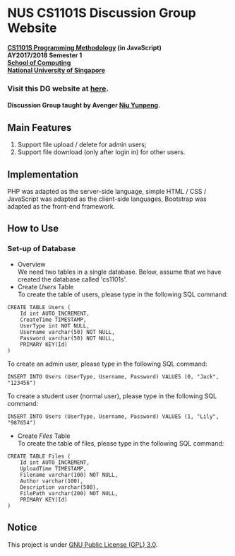 # NUS CS1101S Discussion Group Website

__[CS1101S Programming Methodology](https://comp.nus.edu.sg/~cs1101s/) (in JavaScript)<br>
AY2017/2018 Semester 1<br>
[School of Computing](https://comp.nus.edu.sg/)<br>
[National University of Singapore](https://www.nus.edu.sg/)__

### Visit this DG website at [here](http://cs1101s-dg.hol.es/).

#### Discussion Group taught by Avenger [Niu Yunpeng](https://comp.nus.edu.sg/~e0134079/).

## Main Features
1. Support file upload / delete for admin users;
2. Support file download (only after login in) for other users.

## Implementation
PHP was adapted as the server-side language, simple HTML / CSS / JavaScript was adapted as the client-side languages, Bootstrap was adapted as the front-end framework.

## How to Use
### Set-up of Database
- Overview<br>
We need two tables in a single database. Below, assume that we have created the database called 'cs1101s'.
- Create _Users_ Table<br>
To create the table of users, please type in the following SQL command:
```
CREATE TABLE Users (
    Id int AUTO_INCREMENT,
    CreateTime TIMESTAMP,
    UserType int NOT NULL,
    Username varchar(50) NOT NULL,
    Password varchar(50) NOT NULL,
    PRIMARY KEY(Id)
)
```
To create an admin user, please type in the following SQL command:
```
INSERT INTO Users (UserType, Username, Password) VALUES (0, "Jack", "123456")
```
To create a student user (normal user), please type in the following SQL command:
```
INSERT INTO Users (UserType, Username, Password) VALUES (1, "Lily", "987654")
```

- Create _Files_ Table<br>
To create the table of files, please type in the following SQL command:
```
CREATE TABLE Files (
    Id int AUTO_INCREMENT,
    UploadTime TIMESTAMP,
    Filename varchar(100) NOT NULL,
    Author varchar(100),
    Description varchar(500),
    FilePath varchar(200) NOT NULL,
    PRIMARY KEY(Id)
)
```

## Notice
This project is under [GNU Public License (GPL) 3.0](http://www.gnu.org/licenses/gpl-3.0.en.html).
